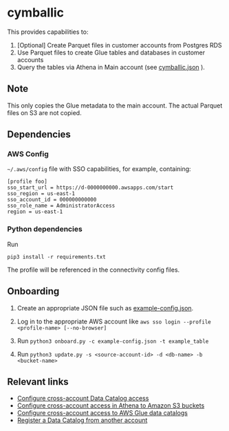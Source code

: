 # cymballic

This provides capabilities to:

1. [Optional] Create Parquet files in customer accounts from Postgres RDS
2. Use Parquet files to create Glue tables and databases in customer accounts
3. Query the tables via Athena in Main account (see [cymballic.json](cymballic.json) ).

## Note

This only copies the Glue metadata to the main account. The actual Parquet files on S3 are not copied. 

## Dependencies

### AWS Config

`~/.aws/config` file with SSO capabilities, for example, containing:

```
[profile foo]
sso_start_url = https://d-0000000000.awsapps.com/start
sso_region = us-east-1
sso_account_id = 000000000000
sso_role_name = AdministratorAccess
region = us-east-1
```

### Python dependencies

Run

```
pip3 install -r requirements.txt
```

The profile will be referenced in the connectivity config files.

## Onboarding

1. Create an appropriate JSON file such as [example-config.json](example-config.json).

2. Log in to the appropriate AWS account like `aws sso login --profile <profile-name> [--no-browser]`

3. Run `python3 onboard.py -c example-config.json -t example_table`

4. Run `python3 update.py -s <source-account-id> -d <db-name> -b <bucket-name>`


## Relevant links

 * [Configure cross-account Data Catalog access](https://docs.aws.amazon.com/athena/latest/ug/lf-athena-limitations-cross-account.html)
 * [Configure cross-account access in Athena to Amazon S3 buckets](https://docs.aws.amazon.com/athena/latest/ug/cross-account-permissions.html)
 * [Configure cross-account access to AWS Glue data catalogs](https://docs.aws.amazon.com/athena/latest/ug/security-iam-cross-account-glue-catalog-access.html)
 * [Register a Data Catalog from another account](https://docs.aws.amazon.com/athena/latest/ug/data-sources-glue-cross-account.html)

